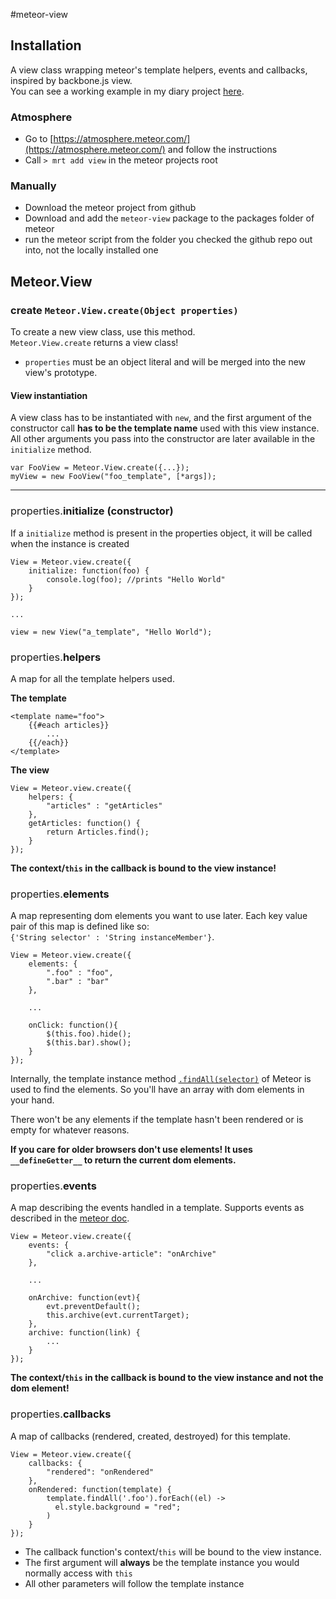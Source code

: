 #meteor-view

## Installation

A view class wrapping meteor's template helpers, events and callbacks, inspired by backbone.js view.  
You can see a working example in my diary project [here](https://github.com/grmlin/diary/blob/master/client/cs/views/Article.coffee).

### Atmosphere  

* Go to [https://atmosphere.meteor.com/](https://atmosphere.meteor.com/) and follow the instructions
* Call `> mrt add view` in the meteor projects root 

### Manually

* Download the meteor project from github
* Download and add the `meteor-view` package to the packages folder of meteor
* run the meteor script from the folder you checked the github repo out into, not the locally installed  one


## Meteor.View

### create `Meteor.View.create(Object properties)`

To create a new view class, use this method.  
`Meteor.View.create` returns a view class! 

* `properties` must be an object literal and will be merged into the new view's prototype.

#### View instantiation
A view class has to be instantiated with `new`, and the first argument of the constructor call **has to be the template name** used with this view instance.  
All other arguments you pass into the constructor are later available in the `initialize` method.

    var FooView = Meteor.View.create({...});
    myView = new FooView("foo_template", [*args]);

--- 

### <span style="font-weight:normal">properties.</span>initialize (constructor)
If a `initialize` method is present in the properties object, it will be called when the instance is created

    View = Meteor.view.create({
        initialize: function(foo) {
            console.log(foo); //prints "Hello World"
        }
    });
    
    ...
    
    view = new View("a_template", "Hello World");

### <span style="font-weight:normal">properties.</span>helpers
A map for all the template helpers used.

**The template**

    <template name="foo">
        {{#each articles}}
            ...
        {{/each}}
    </template>


**The view**

    View = Meteor.view.create({
        helpers: {
            "articles" : "getArticles"
        },
        getArticles: function() {
            return Articles.find();
        }
    });

**The context/`this` in the callback is bound to the view instance!** 

### <span style="font-weight:normal">properties.</span>elements
A map representing dom elements you want to use later. Each key value pair of this map is defined like so:    
`{'String selector' : 'String instanceMember'}`.

    View = Meteor.view.create({
        elements: {
            ".foo" : "foo",
            ".bar" : "bar"
        },
        
        ...
        
        onClick: function(){
            $(this.foo).hide();
            $(this.bar).show();
        }
    });
    
Internally, the template instance method [`.findAll(selector)`](http://docs.meteor.com/#template_findAll) of Meteor 
is used to find the elements. So you'll have an array with dom elements in your hand. 

There won't be any elements if the template hasn't been rendered or is empty for whatever reasons.

**If you care for older browsers don't use elements! It uses `__defineGetter__` to return the current dom elements.** 

### <span style="font-weight:normal">properties.</span>events
A map describing the events handled in a template. Supports events as described in the 
[meteor doc](http://docs.meteor.com/#template_events).

    View = Meteor.view.create({
        events: {
            "click a.archive-article": "onArchive"
        },
        
        ...
        
        onArchive: function(evt){
            evt.preventDefault();
            this.archive(evt.currentTarget);
        },
        archive: function(link) {
            ...
        }
    });

**The context/`this` in the callback is bound to the view instance and not the dom element!** 

### <span style="font-weight:normal">properties.</span>callbacks
A map of callbacks (rendered, created, destroyed) for this template.  

    View = Meteor.view.create({
        callbacks: {
            "rendered": "onRendered"
        },
        onRendered: function(template) {
            template.findAll('.foo').forEach((el) ->
              el.style.background = "red";
            )
        }
    });
    
* The callback function's context/`this` will be bound to the view instance. 
* The first argument will **always** be the template instance you would normally access with `this`
* All other parameters will follow the template instance